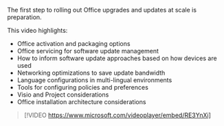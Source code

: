 The first step to rolling out Office upgrades and updates at scale is preparation. 

This video highlights: 

- Office activation and packaging options 
- Office servicing for software update management 
- How to inform software update approaches based on how devices are used 
- Networking optimizations to save update bandwidth 
- Language configurations in multi-lingual environments 
- Tools for configuring policies and preferences 
- Visio and Project considerations  
- Office installation architecture considerations

> [!VIDEO https://www.microsoft.com/videoplayer/embed/RE3YnXi]